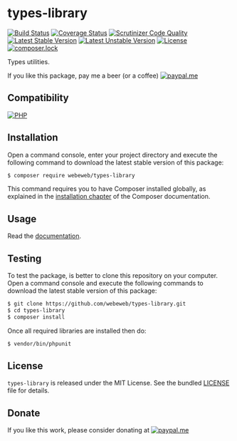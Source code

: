 types-library
=============

[![Build Status](https://img.shields.io/github/workflow/status/webeweb/types-library/build?style=flat-square)](https://github.com/webeweb/types-library/actions)
[![Coverage Status](https://img.shields.io/coveralls/github/webeweb/types-library/master.svg?style=flat-square)](https://coveralls.io/github/webeweb/types-library?branch=master)
[![Scrutinizer Code Quality](https://img.shields.io/scrutinizer/quality/g/webeweb/types-library/master.svg?style=flat-square)](https://scrutinizer-ci.com/g/webeweb/types-library/?branch=master)
[![Latest Stable Version](https://img.shields.io/packagist/v/webeweb/types-library.svg?style=flat-square)](https://packagist.org/packages/webeweb/types-library)
[![Latest Unstable Version](https://img.shields.io/packagist/vpre/webeweb/types-library.svg?style=flat-square)](https://packagist.org/packages/webeweb/types-library)
[![License](https://img.shields.io/packagist/l/webeweb/types-library.svg?style=flat-square)](https://packagist.org/packages/webeweb/types-library)
[![composer.lock](https://img.shields.io/badge/.lock-uncommited-important.svg?style=flat-square)](https://packagist.org/packages/webeweb/types-library)

Types utilities.

If you like this package, pay me a beer (or a coffee)
[![paypal.me](https://img.shields.io/badge/paypal.me-webeweb-0070ba.svg?style=flat-square&logo=paypal)](https://www.paypal.me/webeweb)

## Compatibility

[![PHP](https://img.shields.io/packagist/php-v/webeweb/types-library.svg?style=flat-square)](http://php.net)

## Installation

Open a command console, enter your project directory and execute the following command to download the latest stable version of this package:

```bash
$ composer require webeweb/types-library
```

This command requires you to have Composer installed globally, as explained in the [installation chapter](https://getcomposer.org/doc/00-intro.md) of the Composer documentation.

## Usage

Read the [documentation](doc/index.md).

## Testing

To test the package, is better to clone this repository on your computer. Open a command console and execute the following commands to download the latest stable version of this package:

```bash
$ git clone https://github.com/webeweb/types-library.git
$ cd types-library
$ composer install
```

Once all required libraries are installed then do:

```bash
$ vendor/bin/phpunit
```

## License

`types-library` is released under the MIT License. See the bundled [LICENSE](LICENSE)
file for details.

## Donate

If you like this work, please consider donating at
[![paypal.me](https://img.shields.io/badge/paypal.me-webeweb-0070ba.svg?style=flat-square&logo=paypal)](https://www.paypal.me/webeweb)

